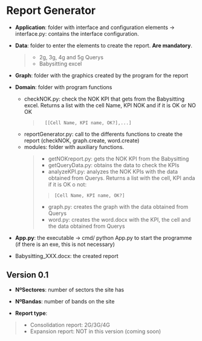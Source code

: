 <h1>Report Generator</h1>

- **Application**: folder with interface and configuration elements
    -> interface.py: contains the interface configuration.
- **Data**: folder to enter the elements to create the report. **Are mandatory**.
    >- 2g, 3g, 4g and 5g Querys 
    >- Babysitting excel 
- **Graph**: folder with the graphics created by the program for the report
- **Domain**: folder with program functions
    - checkNOK.py: check the NOK KPI that gets from the Babysitting excel. Returns a list with the cell Name, KPI NOK and if it is OK or NO OK 
        >       [[Cell Name, KPI name, OK?],...]
    - reportGenerator.py: call to the differents functions to create the report (checkNOK, graph.create, word.create)
    - modules: folder with auxiliary functions.
         >- getNOKreport.py: gets the NOK KPI from the Babysitting
         >- getQueryData.py: obtains the data to check the KPIs
         >- analyzeKPI.py: analyzes the NOK KPIs with the data obtained from Querys. Returns a list with the cell, KPI anda if it is OK o not:
         >>     [Cell Name, KPI name, OK?]
         >- graph.py: creates the graph with the data obtained from Querys
         >- word.py: creates the word.docx with the KPI, the cell and the data obtained from Querys

- **App.py**: the executable -> cmd/ python App.py to start the programme (if there is an exe, this is not necessary)
- Babysitting_XXX.docx: the created report


<h2>Version 0.1</h2>

- **NºSectores**: number of sectors the site has

- **NºBandas**: number of bands on the site 

- **Report type**: 

>- Consolidation report: 2G/3G/4G 
>- Expansion report: NOT in this version (coming soon)
